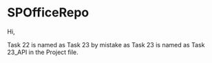 # SPOfficeRepo

Hi,

Task 22 is named as Task 23 by mistake as Task 23 is named as Task 23_API in the Project file.
